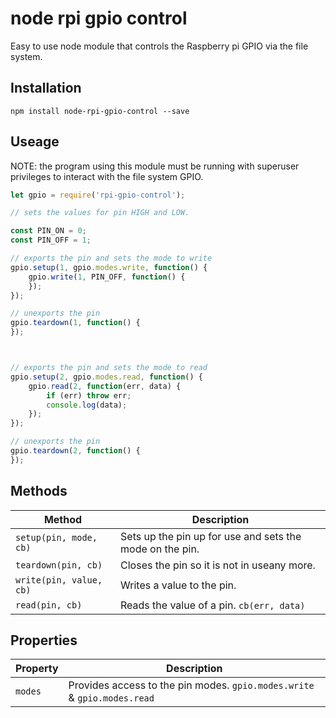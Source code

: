 # node rpi gpio control

Easy to use node module that controls the Raspberry pi GPIO via the file system.


## Installation
`npm install node-rpi-gpio-control --save`


## Useage

NOTE: the program using this module must be running with superuser privileges to interact with the file system GPIO.

```javascript 1.8
let gpio = require('rpi-gpio-control');

// sets the values for pin HIGH and LOW.

const PIN_ON = 0;
const PIN_OFF = 1;

// exports the pin and sets the mode to write
gpio.setup(1, gpio.modes.write, function() {
    gpio.write(1, PIN_OFF, function() {
    });
});

// unexports the pin
gpio.teardown(1, function() {
});



// exports the pin and sets the mode to read
gpio.setup(2, gpio.modes.read, function() {
    gpio.read(2, function(err, data) {
		if (err) throw err;
    	console.log(data);
    });
});

// unexports the pin
gpio.teardown(2, function() {
});

```

## Methods

|Method|Description|
|---|---|
|`setup(pin, mode, cb)`| Sets up the pin up for use and sets the mode on the pin. |
|`teardown(pin, cb)`| Closes the pin so it is not in useany more. |
|`write(pin, value, cb)`| Writes a value to the pin. |
|`read(pin, cb)`| Reads the value of a pin. `cb(err, data)` |


## Properties

| Property |Description|
|---|---|
|`modes`| Provides access to the pin modes. `gpio.modes.write` & `gpio.modes.read` |
